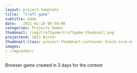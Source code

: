 ```yaml
---
layout: project-template
title:  "Craft game"
subtitle: Game
date:   2021-01-10 00:59:00
categories: Projects Games
thumbnail: /img/Craftgame/Craftgame-thumbnail.png
projectend: 2021 Winter
thumbnail-class: project-thumbnail-container block-size-m
images:
- /img/poker/
---
```

Browser game created in 3 days for the contest 